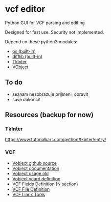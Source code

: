 # vcf editor

Python GUI for VCF parsing and editing

Designed for fast use.  Security not implemented.

Depend on these python3 modules:

- [os (built-in)](https://docs.python.org/3/library/os.html)
- [difflib (built-in)](https://docs.python.org/3/library/difflib.html?highlight=difflib#module-difflib)
- [TkInter](https://docs.python.org/3/library/tkinter.html?highlight=tkinter#module-tkinter)
- [VObject](https://eventable.github.io/vobject/)

## To do

- seznam nezobrazuje prijmeni, opravit
- save dokoncit


## Resources (backup for now)
### TkInter
https://www.tutorialkart.com/python/tkinter/entry/

### VCF

- [Vobject github source](https://github.com/eventable/vobject)
- [Vobject documentation](http://eventable.github.io/vobject/)
- [Vobject usage old](http://vobject.skyhouseconsulting.com/usage.html)
- [Vobject vcard definition](https://github.com/eventable/vobject/blob/master/vobject/vcard.py)
- [VCF Fields Definition (N section)](https://datatracker.ietf.org/doc/html/rfc6350#section-6.2.2)
- [VCF File Definition](https://docs.fileformat.com/email/vcf/)
- [VCF Linux Tools](https://github.com/vcftools/vcftools)
